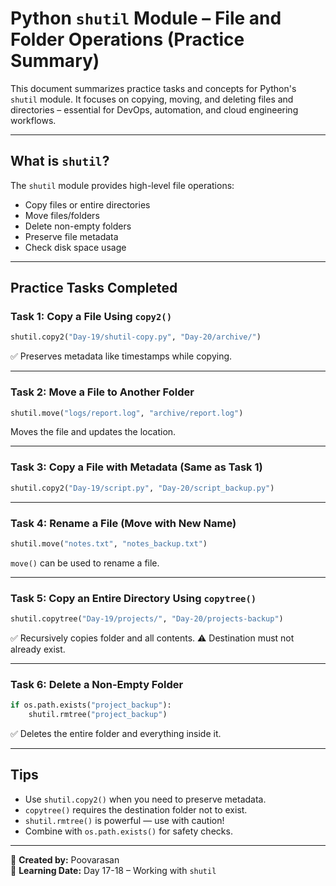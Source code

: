 
#  Python `shutil` Module – File and Folder Operations (Practice Summary)

This document summarizes practice tasks and concepts for Python's `shutil` module. It focuses on copying, moving, and deleting files and directories – essential for DevOps, automation, and cloud engineering workflows.

---

## What is `shutil`?

The `shutil` module provides high-level file operations:
- Copy files or entire directories
- Move files/folders
- Delete non-empty folders
- Preserve file metadata
- Check disk space usage

---

##  Practice Tasks Completed

### Task 1: Copy a File Using `copy2()`

```python
shutil.copy2("Day-19/shutil-copy.py", "Day-20/archive/")
```
✅ Preserves metadata like timestamps while copying.

---

###  Task 2: Move a File to Another Folder

```python
shutil.move("logs/report.log", "archive/report.log")
```
Moves the file and updates the location.

---

###  Task 3: Copy a File with Metadata (Same as Task 1)

```python
shutil.copy2("Day-19/script.py", "Day-20/script_backup.py")
```

---

###  Task 4: Rename a File (Move with New Name)

```python
shutil.move("notes.txt", "notes_backup.txt")
```
`move()` can be used to rename a file.

---

###  Task 5: Copy an Entire Directory Using `copytree()`

```python
shutil.copytree("Day-19/projects/", "Day-20/projects-backup")
```
✅ Recursively copies folder and all contents.
⚠️ Destination must not already exist.

---

###  Task 6: Delete a Non-Empty Folder

```python
if os.path.exists("project_backup"):
    shutil.rmtree("project_backup")
```
✅ Deletes the entire folder and everything inside it.

---

## Tips

- Use `shutil.copy2()` when you need to preserve metadata.
- `copytree()` requires the destination folder not to exist.
- `shutil.rmtree()` is powerful — use with caution!
- Combine with `os.path.exists()` for safety checks.

---

📝 **Created by:** Poovarasan  
📅 **Learning Date:** Day 17-18 – Working with `shutil`  
